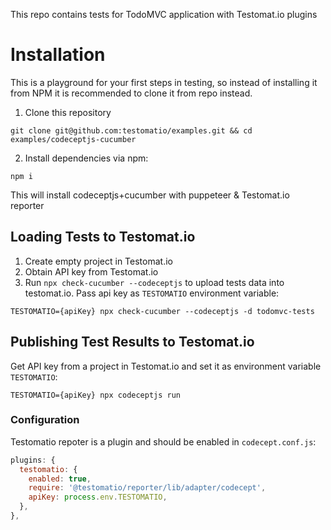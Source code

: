 This repo contains tests for TodoMVC application with Testomat.io plugins

# Installation

This is a playground for your first steps in testing, so instead of installing it from NPM it is recommended to clone it from repo instead.

1) Clone this repository

```
git clone git@github.com:testomatio/examples.git && cd examples/codeceptjs-cucumber
```

2) Install dependencies via npm:

```
npm i
```

This will install codeceptjs+cucumber with puppeteer & Testomat.io reporter

## Loading Tests to Testomat.io

1. Create empty project in Testomat.io
2. Obtain API key from Testomat.io
2. Run `npx check-cucumber --codeceptjs` to upload tests data into testomat.io. Pass api key as `TESTOMATIO` environment variable:

```
TESTOMATIO={apiKey} npx check-cucumber --codeceptjs -d todomvc-tests
```

## Publishing Test Results to Testomat.io

Get API key from a project in Testomat.io and set it as environment variable `TESTOMATIO`:

```
TESTOMATIO={apiKey} npx codeceptjs run
```

### Configuration

Testomatio repoter is a plugin and should be enabled in `codecept.conf.js`:

```js
plugins: {
  testomatio: {
    enabled: true,
    require: '@testomatio/reporter/lib/adapter/codecept',
    apiKey: process.env.TESTOMATIO,
  },
},
```

